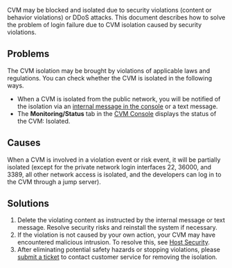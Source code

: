 CVM may be blocked and isolated due to security violations (content or behavior violations) or DDoS attacks. This document describes how to solve the problem of login failure due to CVM isolation caused by security violations.

## Problems
The CVM isolation may be brought by violations of applicable laws and regulations. You can check whether the CVM is isolated in the following ways.
- When a CVM is isolated from the public network, you will be notified of the isolation via an [internal message in the console](https://console.cloud.tencent.com/message) or a text message.
 - The **Monitoring/Status** tab in the [CVM Console](https://console.intl.cloud.tencent.com/cvm/instance/index) displays the status of the CVM: Isolated.


## Causes
When a CVM is involved in a violation event or risk event, it will be partially isolated (except for the private network login interfaces 22, 36000, and 3389, all other network access is isolated, and the developers can log in to the CVM through a jump server).

## Solutions

 1. Delete the violating content as instructed by the internal message or text message. Resolve security risks and reinstall the system if necessary.
 2. If the violation is not caused by your own action, your CVM may have encountered malicious intrusion. To resolve this, see [Host Security](https://intl.cloud.tencent.com/zh/document/product/296).
 3. After eliminating potential safety hazards or stopping violations, please [submit a ticket](https://console.intl.cloud.Tencent.com/workorder) 
to contact customer service for removing the isolation.



